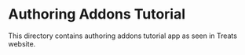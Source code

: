 # Authoring Addons Tutorial

This directory contains authoring addons tutorial app as seen in Treats website.
